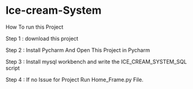 # Ice-cream-System
How To run this Project

Step 1 : download this project

Step 2 : Install Pycharm And Open This Project in Pycharm

Step 3 : Install mysql workbench and write the ICE_CREAM_SYSTEM_SQL script

Step 4 : If no Issue for Project Run Home_Frame.py File.
